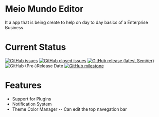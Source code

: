 # Meio Mundo Editor

It a app that is being create to help on day to day basics of a Enterprise Business

# Current Status

[![GitHub issues](https://img.shields.io/github/issues-raw/WinterStudios/MeioMundo)](https://github.com/WinterStudios/MeioMundo/issues)
[![GitHub closed issues](https://img.shields.io/github/issues-closed-raw/WinterStudios/MeioMundo?color=green)](https://github.com/WinterStudios/MeioMundo/issues)
[![GitHub release (latest SemVer)](https://img.shields.io/github/v/release/WinterStudios/MeioMundo?include_prereleases)](https://github.com/WinterStudios/MeioMundo/releases/latest)
![GitHub (Pre-)Release Date](https://img.shields.io/github/release-date-pre/WinterStudios/MeioMundo)
[![GitHub milestone](https://img.shields.io/github/milestones/progress-percent/WinterStudios/MeioMundo/1)](https://github.com/WinterStudios/MeioMundo/milestone/1)

# Features
- Support for Plugins
- Notification System
- Theme Color Manager
-- Can edit the top navegation bar
